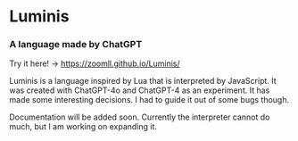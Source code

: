 # Luminis

### A language made by ChatGPT

Try it here! → https://zoomll.github.io/Luminis/

Luminis is a language inspired by Lua that is interpreted by JavaScript. It was created with ChatGPT-4o and ChatGPT-4 as an experiment. It has made some interesting decisions. I had to guide it out of some bugs though.

Documentation will be added soon. Currently the interpreter cannot do much, but I am working on expanding it.
